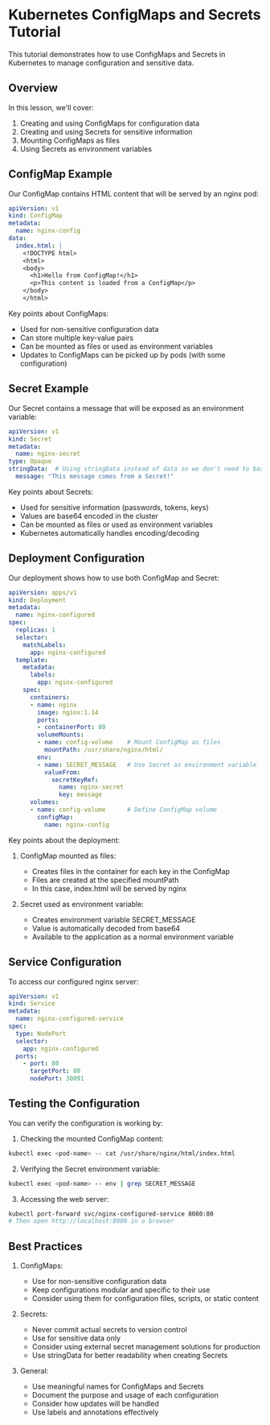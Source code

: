 # Kubernetes ConfigMaps and Secrets Tutorial

This tutorial demonstrates how to use ConfigMaps and Secrets in Kubernetes to manage configuration and sensitive data.

## Overview

In this lesson, we'll cover:
1. Creating and using ConfigMaps for configuration data
2. Creating and using Secrets for sensitive information
3. Mounting ConfigMaps as files
4. Using Secrets as environment variables

## ConfigMap Example

Our ConfigMap contains HTML content that will be served by an nginx pod:

```yaml
apiVersion: v1
kind: ConfigMap
metadata:
  name: nginx-config
data:
  index.html: |
    <!DOCTYPE html>
    <html>
    <body>
      <h1>Hello from ConfigMap!</h1>
      <p>This content is loaded from a ConfigMap</p>
    </body>
    </html>
```

Key points about ConfigMaps:
- Used for non-sensitive configuration data
- Can store multiple key-value pairs
- Can be mounted as files or used as environment variables
- Updates to ConfigMaps can be picked up by pods (with some configuration)

## Secret Example

Our Secret contains a message that will be exposed as an environment variable:

```yaml
apiVersion: v1
kind: Secret
metadata:
  name: nginx-secret
type: Opaque
stringData:  # Using stringData instead of data so we don't need to base64 encode
  message: "This message comes from a Secret!"
```

Key points about Secrets:
- Used for sensitive information (passwords, tokens, keys)
- Values are base64 encoded in the cluster
- Can be mounted as files or used as environment variables
- Kubernetes automatically handles encoding/decoding

## Deployment Configuration

Our deployment shows how to use both ConfigMap and Secret:

```yaml
apiVersion: apps/v1
kind: Deployment
metadata:
  name: nginx-configured
spec:
  replicas: 1
  selector:
    matchLabels:
      app: nginx-configured
  template:
    metadata:
      labels:
        app: nginx-configured
    spec:
      containers:
      - name: nginx
        image: nginx:1.14
        ports:
        - containerPort: 80
        volumeMounts:
        - name: config-volume    # Mount ConfigMap as files
          mountPath: /usr/share/nginx/html/
        env:
        - name: SECRET_MESSAGE   # Use Secret as environment variable
          valueFrom:
            secretKeyRef:
              name: nginx-secret
              key: message
      volumes:
      - name: config-volume      # Define ConfigMap volume
        configMap:
          name: nginx-config
```

Key points about the deployment:
1. ConfigMap mounted as files:
   - Creates files in the container for each key in the ConfigMap
   - Files are created at the specified mountPath
   - In this case, index.html will be served by nginx

2. Secret used as environment variable:
   - Creates environment variable SECRET_MESSAGE
   - Value is automatically decoded from base64
   - Available to the application as a normal environment variable

## Service Configuration

To access our configured nginx server:

```yaml
apiVersion: v1
kind: Service
metadata:
  name: nginx-configured-service
spec:
  type: NodePort
  selector:
    app: nginx-configured
  ports:
    - port: 80
      targetPort: 80
      nodePort: 30091
```

## Testing the Configuration

You can verify the configuration is working by:

1. Checking the mounted ConfigMap content:
```bash
kubectl exec <pod-name> -- cat /usr/share/nginx/html/index.html
```

2. Verifying the Secret environment variable:
```bash
kubectl exec <pod-name> -- env | grep SECRET_MESSAGE
```

3. Accessing the web server:
```bash
kubectl port-forward svc/nginx-configured-service 8080:80
# Then open http://localhost:8080 in a browser
```

## Best Practices

1. ConfigMaps:
   - Use for non-sensitive configuration data
   - Keep configurations modular and specific to their use
   - Consider using them for configuration files, scripts, or static content

2. Secrets:
   - Never commit actual secrets to version control
   - Use for sensitive data only
   - Consider using external secret management solutions for production
   - Use stringData for better readability when creating Secrets

3. General:
   - Use meaningful names for ConfigMaps and Secrets
   - Document the purpose and usage of each configuration
   - Consider how updates will be handled
   - Use labels and annotations effectively